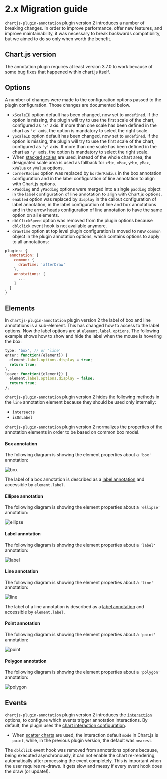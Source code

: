 # 2.x Migration guide

`chartjs-plugin-annotation` plugin version 2 introduces a number of breaking changes. In order to improve performance, offer new features, and improve maintainability, it was necessary to break backwards compatibility, but we aimed to do so only when worth the benefit.

## Chart.js version

The annotation plugin requires at least version 3.7.0 to work because of some bug fixes that happened within chart.js itself.

## Options

A number of changes were made to the configuration options passed to the plugin configuration. Those changes are documented below.

 * `xScaleID` option default has been changed, now set to `undefined`. If the option is missing, the plugin will try to use the first scale of the chart, configured as `'x'` axis. If more than one scale has been defined in the chart as `'x'` axis, the option is mandatory to select the right scale.
 * `yScaleID` option default has been changed, now set to `undefined`. If the option is missing, the plugin will try to use the first scale of the chart, configured as `'y'` axis. If more than one scale has been defined in the chart as `'y'` axis, the option is mandatory to select the right scale.
 * When [stacked scales](https://www.chartjs.org/docs/latest/axes/cartesian/#common-options-to-all-cartesian-axes) are used, instead of the whole chart area, the designated scale area is used as fallback for `xMin`, `xMax`, `yMin`, `yMax`, `xValue` or `yValue` options.
 * `cornerRadius` option was replaced by `borderRadius` in the box annotation configuration and in the label configuration of line annotation to align with Chart.js options.
 * `xPadding` and `yPadding` options were merged into a single `padding` object in the label configuration of line annotation to align with Chart.js options.
 * `enabled` option was replaced by `display` in the callout configuration of label annotation, in the label configuration of line and box annotations and in the arrow heads configuration of line annotation to have the same option on all elements.
 * `dblClickSpeed` option was removed from the plugin options because `dblclick` event hook is not available anymore.
 * `drawTime` option at top level plugin configuration is moved to new `common` object in the plugin annotation options, which contains options to apply to all annotations: 

```javascript
plugins: {
  annotation: {
    common: {
      drawTime: 'afterDraw'
    },
    annotations: [
      ...
    ]
  }
}
```

## Elements

In `chartjs-plugin-annotation` plugin version 2 the label of box and line annotations is a sub-element. This has changed how to access to the label options. Now the label options are at `element.label.options`. The following example shows how to show and hide the label when the mouse is hovering the box:

```javascript
type: 'box', // or 'line'
enter: function({element}) {
  element.label.options.display = true;
  return true;
},
leave: function({element}) {
  element.label.options.display = false;
  return true;
},
```

`chartjs-plugin-annotation` plugin version 2 hides the following methods in the `line` annotation element because they should be used only internally:

 * `intersects`
 * `isOnLabel`

`chartjs-plugin-annotation` plugin version 2 normalizes the properties of the annotation elements in order to be based on common box model.

#### Box annotation

The following diagram is showing the element properties about a `'box'` annotation:

![box](../img/elementBoxProps.png)

The label of a box annotation is described as a [label annotation](#label-annotation) and accessible by `element.label`.

#### Ellipse annotation

The following diagram is showing the element properties about a `'ellipse'` annotation:

![ellipse](../img/elementEllipseProps.png)

#### Label annotation

The following diagram is showing the element properties about a `'label'` annotation:

![label](../img/elementLabelProps.png)

#### Line annotation

The following diagram is showing the element properties about a `'line'` annotation:

![line](../img/elementLineProps.png)

The label of a line annotation is described as a [label annotation](#label-annotation) and accessible by `element.label`.

#### Point annotation

The following diagram is showing the element properties about a `'point'` annotation:

![point](../img/elementPointProps.png)

#### Polygon annotation

The following diagram is showing the element properties about a `'polygon'` annotation:

![polygon](../img/elementPolygonProps.png)

## Events

`chartjs-plugin-annotation` plugin version 2 introduces the [`interaction`](options#interaction) options, to configure which events trigger annotation interactions. By default, the plugin uses the [chart interaction configuration](https://www.chartjs.org/docs/latest/configuration/interactions.html#interactions).

 * When [scatter charts](https://www.chartjs.org/docs/latest/charts/scatter.html) are used, the interaction default `mode` in Chart.js is `point`, while, in the previous plugin version, the default was `nearest`.

The `dblclick` event hook was removed from annotations options because, being executed asynchronously, it can not enable the chart re-rendering, automatically after processing the event completely. This is important when the user requires re-draws. It gets slow and messy if every event hook does the draw (or update!).
